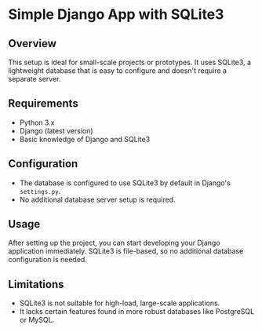 # Simple Django App with SQLite3

## Overview
This setup is ideal for small-scale projects or prototypes. It uses SQLite3, a lightweight database that is easy to configure and doesn't require a separate server.

## Requirements
- Python 3.x
- Django (latest version)
- Basic knowledge of Django and SQLite3

## Configuration
- The database is configured to use SQLite3 by default in Django's `settings.py`.
- No additional database server setup is required.

## Usage
After setting up the project, you can start developing your Django application immediately. SQLite3 is file-based, so no additional database configuration is needed.

## Limitations
- SQLite3 is not suitable for high-load, large-scale applications.
- It lacks certain features found in more robust databases like PostgreSQL or MySQL.
